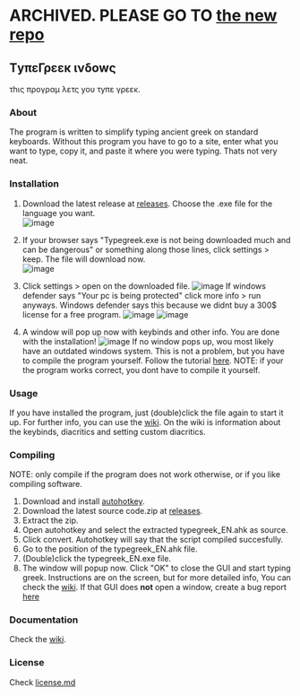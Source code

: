 # ARCHIVED. PLEASE GO TO [the new repo](https://github.com/StickyPiston-development/typegreek-windows)
## ΤyπεΓρεεκ ινδοwς  
τhις προγραμ λετς yου τyπε γρεεκ.

### About 
The program is written to simplify typing ancient greek on standard keyboards.
Without this program you have to go to a site, enter what you want to type, copy it, and paste it where you were typing.
Thats not very neat.

### Installation
1. Download the latest release at [releases](https://github.com/MrStickyPiston/typegreek-windows/releases/latest).
Choose the .exe file for the language you want.  
![image](https://user-images.githubusercontent.com/97804691/193465980-79c0c5a9-c2d1-4a92-9c13-eda1b172cc99.png)
2. If your browser says "Typegreek.exe is not being downloaded much and can be dangerous" or something along those lines, click settings > keep. The file will download now.  
![image](https://user-images.githubusercontent.com/97804691/193466074-e6771a7e-5b09-4cdf-8b25-f8bb3af44d2d.png)
3. Click settings > open on the downloaded file.
![image](https://user-images.githubusercontent.com/97804691/193466258-d86c1f6e-e722-43b0-b1c4-c0cc49adac1a.png)
If windows defender says "Your pc is being protected" click more info > run anyways. Windows defender says this because we didnt buy a 300$ license for a free program.
![image](https://user-images.githubusercontent.com/97804691/193466367-0206daf6-527b-4aa2-bc3b-0de32de53e25.png)
![image](https://user-images.githubusercontent.com/97804691/193466443-1b82187b-1840-4ea2-b599-f9eb82d872cc.png)

4. A window will pop up now with keybinds and other info. You are done with the installation!
![image](https://user-images.githubusercontent.com/97804691/193466493-ef87691b-863c-4cd1-9ec5-e4045133b8da.png)
If no window pops up, wou most likely have an outdated windows system.
This is not a problem, but you have to compile the program yourself. Follow the tutorial [here](https://github.com/MrStickyPiston/typegreek-windows#compiling). NOTE: if your the program works correct, you dont have to compile it yourself.

### Usage
If you have installed the program, just (double)click the file again to start it up.
For further info, you can use the [wiki](https://github.com/MrStickyPiston/typegreek-windows/wiki).
On the wiki is information about the keybinds, diacritics and setting custom diacritics.

### Compiling

NOTE: only compile if the program does not work otherwise, or if you like compiling software.
1. Download and install [autohotkey](https://www.autohotkey.com/).
2. Download the latest source code.zip at [releases](https://github.com/MrStickyPiston/typegreek-windows/releases/latest).
3. Extract the zip.
4. Open autohotkey and select the extracted typegreek_EN.ahk as source.
5. Click convert. Autohotkey will say that the script compiled succesfully.
6. Go to the position of the typegreek_EN.ahk file.
7. (Double)click the typegreek_EN.exe file.
8. The window will popup now. Click "OK" to close the GUI and start typing greek. Instructions are on the screen, but for more detailed info, You can check the [wiki](https://github.com/MrStickyPiston/typegreek-windows/wiki). If that GUI does **not** open a window, create a bug report [here](https://github.com/MrStickyPiston/typegreek-windows/issues/new)

### Documentation
Check the [wiki](https://github.com/MrStickyPiston/typegreek-windows/wiki).

### License
Check [license.md](https://github.com/MrStickyPiston/typegreek-windows/blob/main/License.md)
